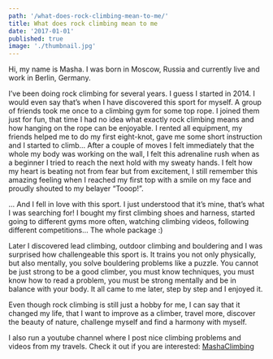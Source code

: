 ```yaml
---
path: '/what-does-rock-climbing-mean-to-me/'
title: What does rock climbing mean to me
date: '2017-01-01'
published: true
image: './thumbnail.jpg'
---
```


Hi, my name is Masha. I was born in Moscow, Russia and currently live and work in Berlin, Germany.

I’ve been doing rock climbing for several years. I guess I started in 2014. I would even say that’s when I have discovered this sport for myself. A group of friends took me once to a climbing gym for some top rope. I joined them just for fun, that time I had no idea what exactly rock climbing means and how hanging on the rope can be enjoyable. I rented all equipment, my friends helped me to do my first eight-knot, gave me some short instruction and I started to climb... After a couple of moves I felt immediately that the whole my body was working on the wall, I felt this adrenaline rush when as a beginner I tried to reach the next hold with my sweaty hands. I felt how my heart is beating not from fear but from excitement, I still remember this amazing feeling when I reached my first top with a smile on my face and proudly shouted to my belayer “Tooop!”.

… And I fell in love with this sport. I just understood that it’s mine, that’s what I was searching for! I bought my first climbing shoes and harness, started going to different gyms more often, watching climbing videos, following different competitions... The whole package :)

Later I discovered lead climbing, outdoor climbing and bouldering and I was surprised how challengeable this sport is. It trains you not only physically, but also mentally, you solve bouldering problems like a puzzle. You cannot be just strong to be a good climber, you must know techniques, you must know how to read a problem, you must be strong mentally and be in balance with your body. It all came to me later, step by step and I enjoyed it.

Even though rock climbing is still just a hobby for me, I can say that it changed my life, that I want to improve as a climber, travel more, discover the beauty of nature, challenge myself and find a harmony with myself.

I also run a youtube channel where I post nice climbing problems and videos from my travels. Check it out if you are interested: [MashaClimbing](https://www.youtube.com/channel/UCgvXCOU2arITA586vGUbiSg)
